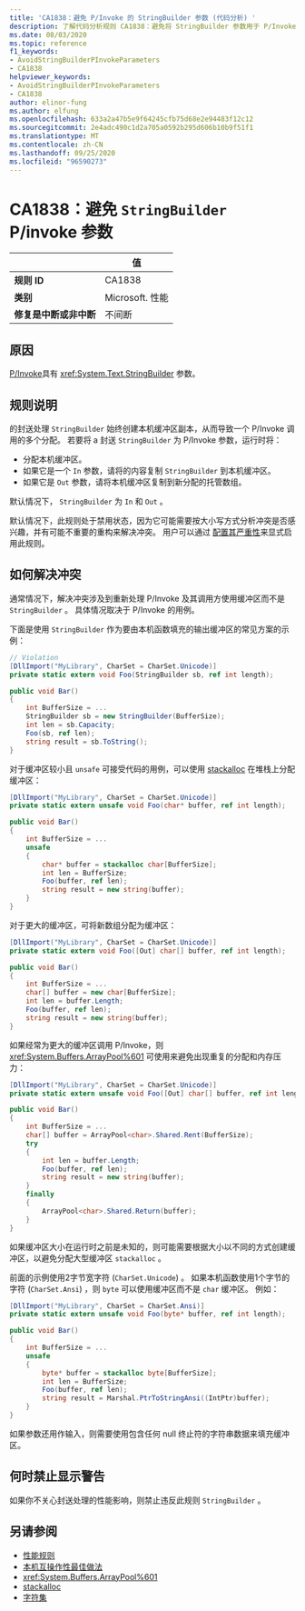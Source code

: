 ```yaml
---
title: 'CA1838：避免 P/Invoke 的 StringBuilder 参数 (代码分析) '
description: 了解代码分析规则 CA1838：避免将 StringBuilder 参数用于 P/Invoke
ms.date: 08/03/2020
ms.topic: reference
f1_keywords:
- AvoidStringBuilderPInvokeParameters
- CA1838
helpviewer_keywords:
- AvoidStringBuilderPInvokeParameters
- CA1838
author: elinor-fung
ms.author: elfung
ms.openlocfilehash: 633a2a47b5e9f64245cfb75d68e2e94483f12c12
ms.sourcegitcommit: 2e4adc490c1d2a705a0592b295d606b10b9f51f1
ms.translationtype: MT
ms.contentlocale: zh-CN
ms.lasthandoff: 09/25/2020
ms.locfileid: "96590273"
---
```

# <a name="ca1838-avoid-stringbuilder-parameters-for-pinvokes"></a>CA1838：避免 `StringBuilder` P/invoke 参数

| | 值 |
|-|-|
| **规则 ID** |CA1838|
| **类别** |Microsoft. 性能|
| **修复是中断或非中断** |不间断|

## <a name="cause"></a>原因

[P/Invoke](../../../standard/native-interop/pinvoke.md)具有 <xref:System.Text.StringBuilder> 参数。

## <a name="rule-description"></a>规则说明

的封送处理 `StringBuilder` 始终创建本机缓冲区副本，从而导致一个 P/Invoke 调用的多个分配。 若要将 a 封送 `StringBuilder` 为 P/Invoke 参数，运行时将：

- 分配本机缓冲区。
- 如果它是一个 `In` 参数，请将的内容复制 `StringBuilder` 到本机缓冲区。
- 如果它是 `Out` 参数，请将本机缓冲区复制到新分配的托管数组。

默认情况下， `StringBuilder` 为 `In` 和 `Out` 。

默认情况下，此规则处于禁用状态，因为它可能需要按大小写方式分析冲突是否感兴趣，并有可能不重要的重构来解决冲突。 用户可以通过 [配置其严重性](../configuration-options.md#severity-level)来显式启用此规则。

## <a name="how-to-fix-violations"></a>如何解决冲突

通常情况下，解决冲突涉及到重新处理 P/Invoke 及其调用方使用缓冲区而不是 `StringBuilder` 。 具体情况取决于 P/Invoke 的用例。

下面是使用 `StringBuilder` 作为要由本机函数填充的输出缓冲区的常见方案的示例：

```csharp
// Violation
[DllImport("MyLibrary", CharSet = CharSet.Unicode)]
private static extern void Foo(StringBuilder sb, ref int length);

public void Bar()
{
    int BufferSize = ...
    StringBuilder sb = new StringBuilder(BufferSize);
    int len = sb.Capacity;
    Foo(sb, ref len);
    string result = sb.ToString();
}
```

对于缓冲区较小且 `unsafe` 可接受代码的用例，可以使用 [stackalloc](../../../csharp/language-reference/operators/stackalloc.md) 在堆栈上分配缓冲区：

```csharp
[DllImport("MyLibrary", CharSet = CharSet.Unicode)]
private static extern unsafe void Foo(char* buffer, ref int length);

public void Bar()
{
    int BufferSize = ...
    unsafe
    {
        char* buffer = stackalloc char[BufferSize];
        int len = BufferSize;
        Foo(buffer, ref len);
        string result = new string(buffer);
    }
}
```

对于更大的缓冲区，可将新数组分配为缓冲区：

```csharp
[DllImport("MyLibrary", CharSet = CharSet.Unicode)]
private static extern void Foo([Out] char[] buffer, ref int length);

public void Bar()
{
    int BufferSize = ...
    char[] buffer = new char[BufferSize];
    int len = buffer.Length;
    Foo(buffer, ref len);
    string result = new string(buffer);
}
```

如果经常为更大的缓冲区调用 P/Invoke，则 <xref:System.Buffers.ArrayPool%601> 可使用来避免出现重复的分配和内存压力：

```csharp
[DllImport("MyLibrary", CharSet = CharSet.Unicode)]
private static extern unsafe void Foo([Out] char[] buffer, ref int length);

public void Bar()
{
    int BufferSize = ...
    char[] buffer = ArrayPool<char>.Shared.Rent(BufferSize);
    try
    {
        int len = buffer.Length;
        Foo(buffer, ref len);
        string result = new string(buffer);
    }
    finally
    {
        ArrayPool<char>.Shared.Return(buffer);
    }
}
```

如果缓冲区大小在运行时之前是未知的，则可能需要根据大小以不同的方式创建缓冲区，以避免分配大型缓冲区 `stackalloc` 。

前面的示例使用2字节宽字符 (`CharSet.Unicode`) 。 如果本机函数使用1个字节的字符 (`CharSet.Ansi`) ，则 `byte` 可以使用缓冲区而不是 `char` 缓冲区。 例如：

```csharp
[DllImport("MyLibrary", CharSet = CharSet.Ansi)]
private static extern unsafe void Foo(byte* buffer, ref int length);

public void Bar()
{
    int BufferSize = ...
    unsafe
    {
        byte* buffer = stackalloc byte[BufferSize];
        int len = BufferSize;
        Foo(buffer, ref len);
        string result = Marshal.PtrToStringAnsi((IntPtr)buffer);
    }
}
```

如果参数还用作输入，则需要使用包含任何 null 终止符的字符串数据来填充缓冲区。

## <a name="when-to-suppress-warnings"></a>何时禁止显示警告

如果你不关心封送处理的性能影响，则禁止违反此规则 `StringBuilder` 。

## <a name="see-also"></a>另请参阅

- [性能规则](performance-warnings.md)
- [本机互操作性最佳做法](../../../standard/native-interop/best-practices.md)
- <xref:System.Buffers.ArrayPool%601>
- [stackalloc](../../../csharp/language-reference/operators/stackalloc.md)
- [字符集](../../../standard/native-interop/charset.md)
